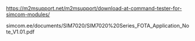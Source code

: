 https://m2msupport.net/m2msupport/download-at-command-tester-for-simcom-modules/


simcom.ee/documents/SIM7020/SIM7020%20Series_FOTA_Application_Note_V1.01.pdf
